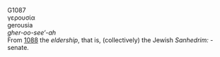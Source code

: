 G1087  
γερουσία  
gerousia  
*gher-oo-see‘-ah*  
From [1088](g1088) the *eldership*, that is, (collectively) the Jewish
*Sanhedrim:* - senate.  

